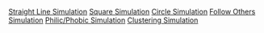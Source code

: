 <a href="atob/index.html">Straight Line Simulation</a>
<a href="insquare/index.html">Square Simulation</a>
<a href="incircle/index.html">Circle Simulation</a>
<a href="followother/index.html">Follow Others Simulation</a>
<a href="phobicphillic/index.html">Philic/Phobic Simulation</a>
<a href="clustering/index.html">Clustering Simulation</a>
